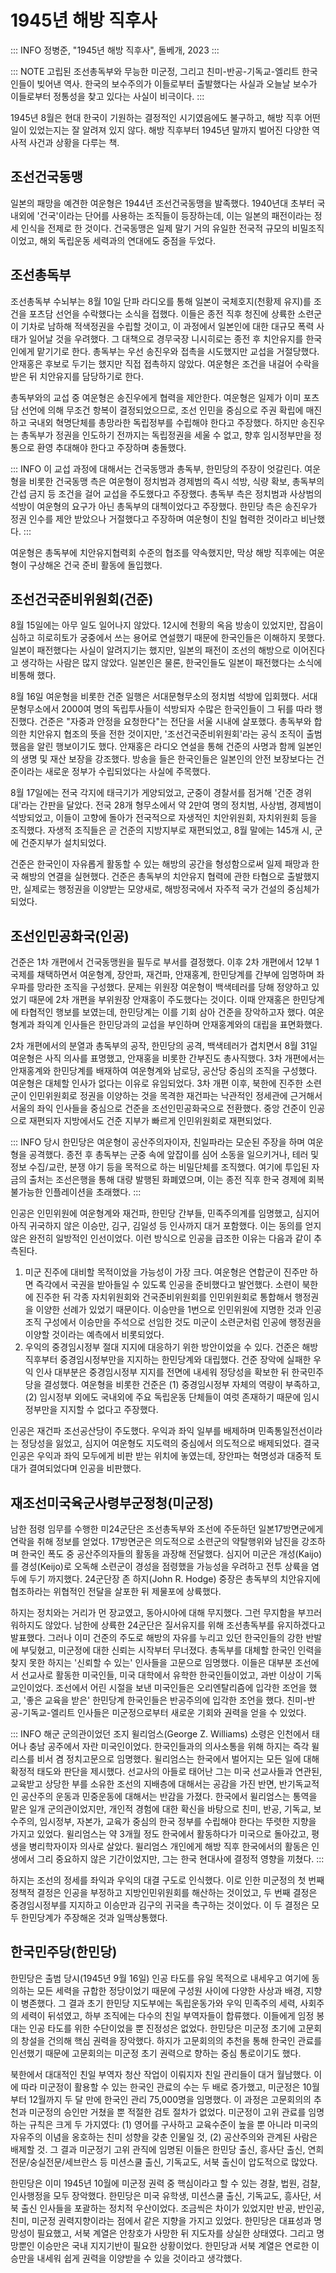 # 1945년 해방 직후사

::: INFO
정병준, "1945년 해방 직후사", 돌베개, 2023
:::

::: NOTE
고립된 조선총독부와 무능한 미군정, 그리고 친미-반공-기독교-엘리트 한국인들이 빚어낸 역사. 한국의 보수주의가 이들로부터 출발했다는 사실과 오늘날 보수가 이들로부터 정통성을 찾고 있다는 사실이 비극이다. 
:::

1945년 8월은 현대 한국이 기원하는 결정적인 시기였음에도 불구하고, 해방 직후 어떤 일이 있었는지는 잘 알려져 있지 않다. 해방 직후부터 1945년 말까지 벌어진 다양한 역사적 사건과 상황을 다루는 책.

## 조선건국동맹

일본의 패망을 예견한 여운형은 1944년 조선건국동맹을 발족했다. 1940년대 초부터 국내외에 '건국'이라는 단어를 사용하는 조직들이 등장하는데, 이는 일본의 패전이라는 정세 인식을 전제로 한 것이다. 건국동맹은 일제 말기 거의 유일한 전국적 규모의 비밀조직이었고, 해외 독립운동 세력과의 연대에도 중점을 두었다.

## 조선총독부

조선총독부 수뇌부는 8월 10일 단파 라디오를 통해 일본이 국체호지(천황제 유지)를 조건을 포츠담 선언을 수락했다는 소식을 접했다. 이들은 종전 직후 청진에 상륙한 소련군이 기차로 남하해 적색정권을 수립할 것이고, 이 과정에서 일본인에 대한 대규모 폭력 사태가 일어날 것을 우려했다. 그 대책으로 경무국장 니시히로는 종전 후 치안유지를 한국인에게 맡기기로 한다. 총독부는 우선 송진우와 접촉을 시도했지만 교섭을 거절당했다. 안재홍은 후보로 두기는 했지만 직접 접촉하지 않았다. 여운형은 조건을 내걸어 수락을 받은 뒤 치안유지를 담당하기로 한다.

총독부와의 교섭 중 여운형은 송진우에게 협력을 제안한다. 여운형은 일제가 이미 포츠담 선언에 의해 무조건 항복이 결정되었으므로, 조선 인민을 중심으로 주권 확립에 매진하고 국내외 혁명단체를 총망라한 독립정부를 수립해야 한다고 주장했다. 하지만 송진우는 총독부가 정권을 인도하기 전까지는 독립정권을 세울 수 없고, 향후 임시정부만을 정통으로 환영 추대해야 한다고 주장하며 충돌했다.

::: INFO
이 교섭 과정에 대해서는 건국동맹과 총독부, 한민당의 주장이 엇갈린다. 여운형을 비롯한 건국동맹 측은 여운형이 정치범과 경제범의 즉시 석방, 식량 확보, 총독부의 간섭 금지 등 조건을 걸어 교섭을 주도했다고 주장했다. 총독부 측은 정치범과 사상범의 석방이 여운형의 요구가 아닌 총독부의 대첵이었다고 주장했다. 한민당 측은 송진우가 정권 인수를 제안 받았으나 거절했다고 주장하며 여운형이 친일 협력한 것이라고 비난했다.
:::

여운형은 총독부에 치안유지협력회 수준의 협조를 약속했지만, 막상 해방 직후에는 여운형이 구상해온 건국 준비 활동에 돌입했다.

## 조선건국준비위원회(건준)

8월 15일에는 아무 일도 일어나지 않았다. 12시에 천황의 옥음 방송이 있었지만, 잡음이 심하고 히로히토가 궁중에서 쓰는 용어로 연설했기 때문에 한국인들은 이해하지 못했다. 일본이 패전했다는 사실이 알려지기는 했지만, 일본의 패전이 조선의 해방으로 이어진다고 생각하는 사람은 많지 않았다. 일본인은 물론, 한국인들도 일본이 패전했다는 소식에 비통해 했다.

8월 16일 여운형을 비롯한 건준 일행은 서대문형무소의 정치범 석방에 입회했다. 서대문형무소에서 2000여 명의 독립투사들이 석방되자 수많은 한국인들이 그 뒤를 따라 행진했다. 건준은 "자중과 안정을 요청한다"는 전단을 서울 시내에 살포했다. 총독부와 합의한 치안유지 협조의 뜻을 전한 것이지만, '조선건국준비위원회'라는 공식 조직이 출범했음을 알린 행보이기도 했다. 안재홍은 라디오 연설을 통해 건준의 사명과 함께 일본인의 생명 및 재산 보장을 강조했다. 방송을 들은 한국인들은 일본인의 안전 보장보다는 건준이라는 새로운 정부가 수립되었다는 사실에 주목했다.

8월 17일에는 전국 각지에 태극기가 게양되었고, 군중이 경찰서를 점거해 '건준 경위대'라는 간판을 달았다. 전국 28개 형무소에서 약 2만여 명의 정치범, 사상범, 경제범이 석방되었고, 이들이 고향에 돌아가 전국적으로 자생적인 치안위원회, 자치위원회 등을 조직했다. 자생적 조직들은 곧 건준의 지방지부로 재편되었고, 8월 말에는 145개 시, 군에 건준지부가 설치되었다.

건준은 한국인이 자유롭게 활동할 수 있는 해방의 공간을 형성함으로써 일제 패망과 한국 해방의 연결을 실현했다. 건준은 총독부의 치안유지 협력에 관한 타협으로 출발했지만, 실제로는 행정권을 이양받는 모양새로, 해방정국에서 자주적 국가 건설의 중심체가 되었다.

## 조선인민공화국(인공)

건준은 1차 개편에서 건국동맹원을 필두로 부서를 결정했다. 이후 2차 개편에서 12부 1국제를 채택하면서 여운형계, 장안파, 재건파, 안재홍계, 한민당계를 간부에 임명하며 좌우파를 망라한 조직을 구성했다. 문제는 위원장 여운형이 백색테러를 당해 정양하고 있었기 때문에 2차 개편을 부위원장 안재홍이 주도했다는 것이다. 이때 안재홍은 한민당계에 타협적인 행보를 보였는데, 한민당계는 이를 기회 삼아 건준을 장악하고자 했다. 여운형계과 좌익계 인사들은 한민당과의 교섭을 부인하며 안재홍계와의 대립을 표면화했다.

2차 개편에서의 분열과 총독부의 공작, 한민당의 공격, 백색테러가 겹치면서 8월 31일 여운형은 사직 의사를 표명했고, 안재홍을 비롯한 간부진도 총사직했다. 3차 개편에서는 안재홍계와 한민당계를 배재하여 여운형계와 남로당, 공산당 중심의 조직을 구성했다. 여운형은 대체할 인사가 없다는 이유로 유임되었다. 3차 개편 이후, 북한에 진주한 소련군이 인민위원회로 정권을 이양하는 것을 목격한 재건파는 낙관적인 정세관에 근거해서 서울의 좌익 인사들을 중심으로 건준을 조선인민공화국으로 전환했다. 중앙 건준이 인공으로 재편되자 지방에서도 건준 지부가 빠르게 인민위원회로 재편되었다.

::: INFO
당시 한민당은 여운형이 공산주의자이자, 친일파라는 모순된 주장을 하며 여운형을 공격했다. 종전 후 총독부는 군중 속에 앞잡이를 심어 소동을 일으키거나, 테러 및 정보 수집/교란, 분쟁 야기 등을 목적으로 하는 비밀단체를 조직했다. 여기에 투입된 자금의 출처는 조선은행을 통해 대량 발행된 화폐였으며, 이는 종전 직후 한국 경제에 회복 불가능한 인플레이션을 초래했다.
:::

인공은 인민위원에 여운형계와 재건파, 한민당 간부들, 민족주의계를 임명했고, 심지어 아직 귀국하지 않은 이승만, 김구, 김일성 등 인사까지 대거 포함했다. 이는 동의를 얻지 않은 완전히 일방적인 인선이었다. 이런 방식으로 인공을 급조한 이유는 다음과 같이 추측된다.

1. 미군 진주에 대비할 목적이었을 가능성이 가장 크다. 여운형은 연합군이 진주만 하면 즉각에서 국권을 받아들일 수 있도록 인공을 준비했다고 발언했다. 소련이 북한에 진주한 뒤 각종 자치위원회와 건국준비위원회를 인민위원회로 통합해서 행정권을 이양한 선례가 있었기 때문이다. 이승만을 1번으로 인민위원에 지명한 것과 인공 조직 구성에서 이승만을 주석으로 선임한 것도 미군이 소련군처럼 인공에 행정권을 이양할 것이라는 예측에서 비롯되었다.
2. 우익의 중경임시정부 절대 지지에 대응하기 위한 방안이었을 수 있다. 건준은 해방 직후부터 중경임시정부만을 지지하는 한민당계와 대립했다. 건준 장악에 실패한 우익 인사 대부분은 중경임시정부 지지를 전면에 내세워 정당성을 확보한 뒤 한국민주당을 결성했다. 여운형을 비롯한 건준은 (1) 중경임시정부 자체의 역량이 부족하고, (2) 임시정부 외에도 국내외에 주요 독립운동 단체들이 여럿 존재하기 때문에 임시정부만을 지지할 수 없다고 주장했다.

인공은 재건파 조선공산당이 주도했다. 우익과 좌익 일부를 배제하며 민족통일전선이라는 정당성을 잃었고, 심지어 여운형도 지도력의 중심에서 의도적으로 배제되었다. 결국 인공은 우익과 좌익 모두에게 비판 받는 위치에 놓였는데, 장안파는 혁명성과 대중적 토대가 결여되었다며 인공을 비판했다. 

## 재조선미국육군사령부군정청(미군정)

남한 점령 임무를 수행한 미24군단은 조선총독부와 조선에 주둔하던 일본17방면군에게 연락을 취해 정보를 얻었다. 17방면군은 의도적으로 소련군의 약탈행위와 남진을 강조하며 한국인 폭도 중 공산주의자들의 활동을 과장해 전달했다. 심지어 미군은 개성(Kaijo)를 경성(Keijo)로 오독해 소련군이 경성을 점령했을 가능성을 우려하고 전투 상륙을 염두에 두기 까지했다. 24군단장 존 하지(John R. Hodge) 중장은 총독부의 치안유지에 협조하라는 위협적인 전달을 살포한 뒤 제물포에 상륙했다.

하지는 정치와는 거리가 먼 장교였고, 동아시아에 대해 무지했다. 그런 무지함을 부끄러워하지도 않았다. 남한에 상륙한 24군단은 질서유지를 위해 조선총독부를 유지하겠다고 발표했다. 그러나 이미 건준의 주도로 해방의 자유를 누리고 있던 한국인들의 강한 반발에 부딪혔고, 미군정에 대한 신뢰는 시작부터 무너졌다. 총독부를 대체할 한국인 인력을 찾지 못한 하지는 '신뢰할 수 있는' 인사들을 고문으로 임명했다. 이들은 대부분 조선에서 선교사로 활동한 미국인들, 미국 대학에서 유학한 한국인들이었고, 과반 이상이 기독교인이었다. 조선에서 어린 시절을 보낸 미국인들은 오리엔탈리즘에 입각한 조언을 했고, '좋은 교육을 받은' 한민당계 한국인들은 반공주의에 입각한 조언을 했다. 친미-반공-기독교-엘리트 인사들은 미군정으로부터 새로운 기회와 권력을 얻을 수 있었다.

::: INFO
해군 군의관이었던 조지 윌리엄스(George Z. Williams) 소령은 인천에서 태어나 충남 공주에서 자란 미국인이었다. 한국인들과의 의사소통을 위해 하지는 즉각 윌리스를 비서 겸 정치고문으로 임명했다. 윌리엄스는 한국에서 벌어지는 모든 일에 대해 확정적 태도와 판단을 제시했다. 선교사의 아들로 태어난 그는 미국 선교사들과 연관된, 교육받고 상당한 부를 소유한 조선의 지배층에 대해서는 공감을 가진 반면, 반기독교적인 공산주의 운동과 민중운동에 대해서는 반감을 가졌다. 한국에서 윌리엄스는 통역을 맡은 일개 군의관이었지만, 개인적 경험에 대한 확신을 바탕으로 친미, 반공, 기독교, 보수주의, 임시정부, 자본가, 교육가 중심의 한국 정부를 수립해야 한다는 뚜렷한 지향을 가지고 있었다. 윌리엄스는 약 3개월 정도 한국에서 활동하다가 미국으로 돌아갔고, 평생을 병리학자이자 의사로 살았다. 윌리엄스 개인에게 해방 직후 한국에서의 활동은 인생에서 그리 중요하지 않은 기간이었지만, 그는 한국 현대사에 결정적 영향을 끼쳤다. 
:::

하지는 조선의 정세를 좌익과 우익의 대결 구도로 인식했다. 이로 인한 미군정의 첫 번째 정책적 결정은 인공을 부정하고 지방인민위원회를 해산하는 것이었고, 두 번째 결정은 중경임시정부를 지지하고 이승만과 김구의 귀국을 촉구하는 것이었다. 이 두 결정은 모두 한민당계가 주장해온 것과 일맥상통했다. 

## 한국민주당(한민당)

한민당은 출범 당시(1945년 9월 16일) 인공 타도를 유일 목적으로 내세우고 여기에 동의하는 모든 세력을 규합한 정당이었기 때문에 구성원 사이에 다양한 사상과 배경, 지향이 병존했다. 그 결과 초기 한민당 지도부에는 독립운동가와 우익 민족주의 세력, 사회주의 세력이 뒤섞였고, 하부 조직에는 다수의 친일 부역자들이 합류했다. 이들에게 임정 봉대는 인공 타도를 위한 수단이었을 뿐 진정성은 없었다. 한민당은 미군정 초기에 고문회의 창설을 건의해 핵심 권력을 장악했다. 하지가 고문회의의 추천을 통해 한국인 관료를 인선했기 때문에 고문회의는 미군정 초기 권력으로 향하는 중심 통로이기도 했다.

북한에서 대대적인 친일 부역자 청산 작업이 이뤄지자 친일 관리들이 대거 월남했다. 이에 따라 미군정이 활용할 수 있는 한국인 관료의 수는 두 배로 증가했고, 미군정은 10월부터 12월까지 두 달 만에 한국인 관리 75,000명을 임명했다. 이 과정은 고문회의의 추천과 미군정의 승인만 거쳤을 뿐 적절한 검토 절차가 없었다. 미군정이 고위 관료를 임명하는 규칙은 크게 두 가지였다: (1) 영어를 구사하고 교육수준이 높을 뿐 아니라 미국의 자유주의 이념을 옹호하는 친미 성향을 갖춘 인물일 것, (2) 공산주의와 관계된 사람은 배제할 것. 그 결과 미군정기 고위 관직에 임명된 이들은 한민당 출신, 흥사단 출신, 연희전문/숭실전문/세브란스 등 미션스쿨 출신, 기독교도, 서북 출신이 압도적으로 많았다.

한민당은 이미 1945년 10월에 미군정 권력 중 핵심이라고 할 수 있는 경찰, 법원, 검찰, 인사행정을 모두 장악했다. 한민당은 미국 유학생, 미션스쿨 출신, 기독교도, 흥사단, 서북 출신 인사들을 포괄하는 정치적 우산이었다. 조금씩은 차이가 있었지만 반공, 반인공, 친미, 미군정 권력지향이라는 점에서 같은 지향을 가지고 있었다. 한민당은 대표성과 명망성이 필요했고, 서북 계열은 안창호가 사망한 뒤 지도자를 상실한 상태였다. 그리고 명망뿐인 이승만은 국내 지지기반이 필요한 상황이었다. 한민당과 서북 계열은 연로한 이승만을 내세워 쉽게 권력을 이양받을 수 있을 것이라고 생각했다.
